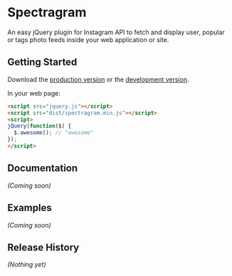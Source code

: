 # Spectragram

An easy jQuery plugin for Instagram API to fetch and display user, popular or tags photo feeds inside your web application or site.

## Getting Started
Download the [production version][min] or the [development version][max].

[min]: https://raw.github.com/adrianengine/jquery-spectragram/master/dist/spectragram.min.js
[max]: https://raw.github.com/adrianengine/jquery-spectragram/master/dist/spectragram.js

In your web page:

```html
<script src="jquery.js"></script>
<script src="dist/spectragram.min.js"></script>
<script>
jQuery(function($) {
  $.awesome(); // "awesome"
});
</script>
```

## Documentation
_(Coming soon)_

## Examples
_(Coming soon)_

## Release History
_(Nothing yet)_

